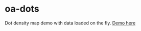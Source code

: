 # oa-dots
Dot density map demo with data loaded on the fly. [Demo here](https://bothness.github.io/oa-dots)
